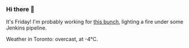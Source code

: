 ### Hi there :wave:

It's Friday! I'm probably working for [this bunch](https://github.com/kohofinancial), lighting a fire under some Jenkins pipeline.

Weather in Toronto: overcast, at -4°C.
